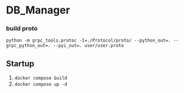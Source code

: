 # DB_Manager
### build proto
`python -m grpc_tools.protoc -I=./Protocol/proto/ --python_out=. --grpc_python_out=. --pyi_out=. user/user.proto`

## Startup

1. `docker compose build`
2. `docker compose up -d`
